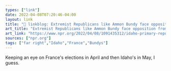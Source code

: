 ```yaml
---
types: ["link"]
date: 2022-04-08T07:20:46-04:00
layout: link
title: "🔗 linkblog: Extremist Republicans like Ammon Bundy face opposition from moderates : NPR'"
art_title: "Extremist Republicans like Ammon Bundy face opposition from moderates : NPR"
art_link: "https://www.npr.org/2022/04/08/1091435312/idaho-primary-republican-party-politics"
sources: ["npr.org"]
tags: ["far right","Idaho","France","Bundys"]
---
```

Keeping an eye on France's elections in April and then Idaho's in May, I guess.

